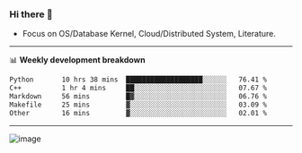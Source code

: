 ### Hi there 👋
<!-- * Daily Meditation via Leetcode/Competitive-Programming. -->
* Focus on OS/Database Kernel, Cloud/Distributed System, Literature.

-------

📊 **Weekly development breakdown**
<!--START_SECTION:waka-->

```txt
Python       10 hrs 38 mins  ███████████████████░░░░░░   76.41 %
C++          1 hr 4 mins     ██░░░░░░░░░░░░░░░░░░░░░░░   07.67 %
Markdown     56 mins         █▓░░░░░░░░░░░░░░░░░░░░░░░   06.76 %
Makefile     25 mins         ▓░░░░░░░░░░░░░░░░░░░░░░░░   03.09 %
Other        16 mins         ▓░░░░░░░░░░░░░░░░░░░░░░░░   02.01 %
```

<!--END_SECTION:waka-->

-------

<!-- [![Leetcode Stats](https://leetcard.jacoblin.cool/hzhang413?font=Fira+Mono)](https://leetcode.com/fxrc) -->
![image](./cyberpunk-ghost-in-the-shell.gif)
<!--![image](./gis-archive.png)-->
